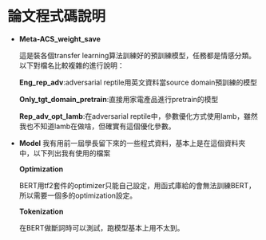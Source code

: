# 論文程式碼說明

* **Meta-ACS_weight_save**

  這是裝各個transfer learning算法訓練好的預訓練模型，任務都是情感分類。以下對檔名比較複雜的進行說明： 

  **Eng_rep_adv**:adversarial reptile用英文資料當source domain預訓練的模型 

  **Only_tgt_domain_pretrain**:直接用家電產品進行pretrain的模型 

  **Rep_adv_opt_lamb**:在adversarial reptile中，參數優化方式使用lamb，雖然我也不知道lamb在做啥，但確實有這個優化參數。 

* **Model** 
  我有用前一屆學長留下來的一些程式資料，基本上是在這個資料夾中，以下列出我有使用的檔案 

  **Optimization**
  
    BERT用tf2套件的optimizer只能自己設定，用函式庫給的會無法訓練BERT，所以需要一個多的optimization設定。 

  **Tokenization**
  
    在BERT做斷詞時可以測試，跑模型基本上用不太到。 
